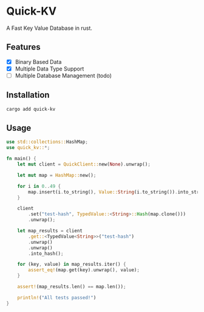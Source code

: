 # Quick-KV

A Fast Key Value Database in rust.

## Features

- [x] Binary Based Data
- [x] Multiple Data Type Support
- [ ] Multiple Database Management (todo)

## Installation

```bash
cargo add quick-kv
```

## Usage

```rust
use std::collections::HashMap;
use quick_kv::*;

fn main() {
    let mut client = QuickClient::new(None).unwrap();

    let mut map = HashMap::new();

    for i in 0..49 {
        map.insert(i.to_string(), Value::String(i.to_string()).into_string());
    }

    client
        .set("test-hash", TypedValue::<String>::Hash(map.clone()))
        .unwrap();

    let map_results = client
        .get::<TypedValue<String>>("test-hash")
        .unwrap()
        .unwrap()
        .into_hash();

    for (key, value) in map_results.iter() {
        assert_eq!(map.get(key).unwrap(), value);
    }

    assert!(map_results.len() == map.len());

    println!("All tests passed!")
}

```
